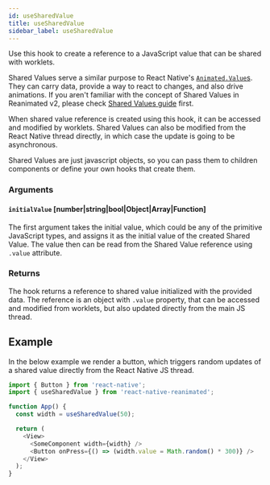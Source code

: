 ```yaml
---
id: useSharedValue
title: useSharedValue
sidebar_label: useSharedValue
---
```


Use this hook to create a reference to a JavaScript value that can be shared with worklets.

Shared Values serve a similar purpose to React Native's [`Animated.Value`s](https://reactnative.dev/docs/animatedvalue).
They can carry data, provide a way to react to changes, and also drive animations.
If you aren't familiar with the concept of Shared Values in Reanimated v2, please check [Shared Values guide](/docs/2.x/fundamentals/shared-values) first.

When shared value reference is created using this hook, it can be accessed and modified by worklets.
Shared Values can also be modified from the React Native thread directly, in which case the update is going to be asynchronous.

Shared Values are just javascript objects, so you can pass them to children components or define your own hooks that create them.

### Arguments

#### `initialValue` [number|string|bool|Object|Array|Function]

The first argument takes the initial value, which could be any of the primitive JavaScript types, and assigns it as the initial value of the created Shared Value.
The value then can be read from the Shared Value reference using `.value` attribute.

### Returns

The hook returns a reference to shared value initialized with the provided data.
The reference is an object with `.value` property, that can be accessed and modified from worklets, but also updated directly from the main JS thread.

## Example

In the below example we render a button, which triggers random updates of a shared value directly from the React Native JS thread.

```js {5}
import { Button } from 'react-native';
import { useSharedValue } from 'react-native-reanimated';

function App() {
  const width = useSharedValue(50);

  return (
    <View>
      <SomeComponent width={width} />
      <Button onPress={() => (width.value = Math.random() * 300)} />
    </View>
  );
}
```
